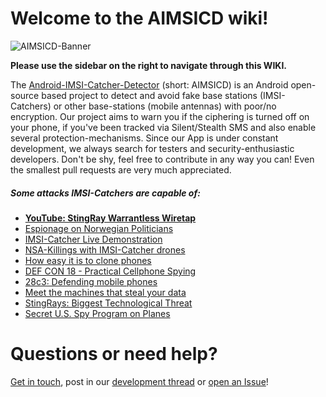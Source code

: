 # **Welcome to the AIMSICD wiki!**

![AIMSICD-Banner](https://raw.githubusercontent.com/SecUpwN/Android-IMSI-Catcher-Detector/master/PROMOTION/AIMSICD-Banner_Small.png)

**Please use the sidebar on the right to navigate through this WIKI.**

The [Android-IMSI-Catcher-Detector](https://secupwn.github.io/Android-IMSI-Catcher-Detector) (short: AIMSICD) is an Android open-source based project to detect and avoid fake base stations (IMSI-Catchers) or other base-stations (mobile antennas) with poor/no encryption. Our project aims to warn you if the ciphering is turned off on your phone, if you've been tracked via Silent/Stealth SMS and also enable several protection-mechanisms. Since our App is under constant development, we always search for testers and security-enthusiastic developers. Don't be shy, feel free to contribute in any way you can! Even the smallest pull requests are very much appreciated.

##### **Some attacks IMSI-Catchers are capable of:**

* **[YouTube: StingRay Warrantless Wiretap](https://www.youtube.com/watch?v=QLpk2EB6LMo)**
* [Espionage on Norwegian Politicians](http://www.ibtimes.co.uk/newspaper-discovers-someone-listening-norwegian-politicians-phone-calls-1479385)
* [IMSI-Catcher Live Demonstration](https://www.youtube.com/watch?v=3oHx0zj3GWQ)
* [NSA-Killings with IMSI-Catcher drones](https://firstlook.org/theintercept/article/2014/02/10/the-nsas-secret-role/)
* [How easy it is to clone phones](http://www.youtube.com/watch?v=Ydo19YOzpzU)
* [DEF CON 18 - Practical Cellphone Spying](https://www.youtube.com/watch?v=fQSu9cBaojc)
* [28c3: Defending mobile phones](http://youtu.be/YWdHSJsEOck)
* [Meet the machines that steal your data](http://arstechnica.com/tech-policy/2013/09/meet-the-machines-that-steal-your-phones-data/)
* [StingRays: Biggest Technological Threat](https://www.eff.org/deeplinks/2012/10/stingrays-biggest-unknown-technological-threat-cell-phone-privacy)
* [Secret U.S. Spy Program on Planes](http://online.wsj.com/news/article_email/americans-cellphones-targeted-in-secret-u-s-spy-program-1415917533-lMyQjAxMTI0NTEwMzAxMTMwWj)

# Questions or need help?

[Get in touch](https://github.com/SecUpwN/Android-IMSI-Catcher-Detector#get-in-touch-with-the-core-team), post in our [development thread](https://forum.xda-developers.com/showthread.php?t=1422969) or [open an Issue](https://github.com/SecUpwN/Android-IMSI-Catcher-Detector/wiki/Submitting-Issues)!